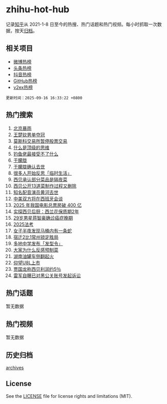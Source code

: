 # zhihu-hot-hub

记录[知乎](https://www.zhihu.com/)从 2021-1-8 日至今的热搜、热门话题和热门视频。每小时抓取一次数据，按天[归档](archives)。

## 相关项目

- [微博热榜](https://github.com/lonnyzhang423/weibo-hot-hub)
- [头条热榜](https://github.com/lonnyzhang423/toutiao-hot-hub)
- [抖音热榜](https://github.com/lonnyzhang423/douyin-hot-hub)
- [GitHub热榜](https://github.com/lonnyzhang423/github-hot-hub)
- [v2ex热榜](https://github.com/lonnyzhang423/v2ex-hot-hub)


`更新时间：2025-09-16 16:33:22 +0800`

## 热门搜索

1. [北京暴雨](https://www.zhihu.com/search?q=%E5%8C%97%E4%BA%AC%E6%9A%B4%E9%9B%A8)
1. [王楚钦男单夺冠](https://www.zhihu.com/search?q=%E7%8E%8B%E6%A5%9A%E9%92%A6%E7%94%B7%E5%8D%95%E5%A4%BA%E5%86%A0)
1. [莫斯科交易所暂停股票交易](https://www.zhihu.com/search?q=%E8%8E%AB%E6%96%AF%E7%A7%91%E4%BA%A4%E6%98%93%E6%89%80%E6%9A%82%E5%81%9C%E8%82%A1%E7%A5%A8%E4%BA%A4%E6%98%93)
1. [什么是顶级的思维](https://www.zhihu.com/search?q=%E4%BB%80%E4%B9%88%E6%98%AF%E9%A1%B6%E7%BA%A7%E7%9A%84%E6%80%9D%E7%BB%B4)
1. [钓鱼佬最接受不了什么](https://www.zhihu.com/search?q=%E9%92%93%E9%B1%BC%E4%BD%AC%E6%9C%80%E6%8E%A5%E5%8F%97%E4%B8%8D%E4%BA%86%E4%BB%80%E4%B9%88)
1. [于朦胧](https://www.zhihu.com/search?q=%E4%BA%8E%E6%9C%A6%E8%83%A7)
1. [于朦胧确认去世](https://www.zhihu.com/search?q=%E4%BA%8E%E6%9C%A6%E8%83%A7%E7%A1%AE%E8%AE%A4%E5%8E%BB%E4%B8%96)
1. [很多人开始反思「临时生活」](https://www.zhihu.com/search?q=%E5%BE%88%E5%A4%9A%E4%BA%BA%E5%BC%80%E5%A7%8B%E5%8F%8D%E6%80%9D%E3%80%8C%E4%B8%B4%E6%97%B6%E7%94%9F%E6%B4%BB%E3%80%8D)
1. [西贝承认部分菜品是隔夜菜](https://www.zhihu.com/search?q=%E8%A5%BF%E8%B4%9D%E6%89%BF%E8%AE%A4%E9%83%A8%E5%88%86%E8%8F%9C%E5%93%81%E6%98%AF%E9%9A%94%E5%A4%9C%E8%8F%9C)
1. [西贝公开13道菜制作过程又删除](https://www.zhihu.com/search?q=%E8%A5%BF%E8%B4%9D%E5%85%AC%E5%BC%8013%E9%81%93%E8%8F%9C%E5%88%B6%E4%BD%9C%E8%BF%87%E7%A8%8B%E5%8F%88%E5%88%A0%E9%99%A4)
1. [知名配音演员黄河去世](https://www.zhihu.com/search?q=%E7%9F%A5%E5%90%8D%E9%85%8D%E9%9F%B3%E6%BC%94%E5%91%98%E9%BB%84%E6%B2%B3%E5%8E%BB%E4%B8%96)
1. [中美双方将在西班牙会谈](https://www.zhihu.com/search?q=%E4%B8%AD%E7%BE%8E%E5%8F%8C%E6%96%B9%E5%B0%86%E5%9C%A8%E8%A5%BF%E7%8F%AD%E7%89%99%E4%BC%9A%E8%B0%88)
1. [2025 年我国电影总票房破 400 亿](https://www.zhihu.com/search?q=2025%20%E5%B9%B4%E6%88%91%E5%9B%BD%E7%94%B5%E5%BD%B1%E6%80%BB%E7%A5%A8%E6%88%BF%E7%A0%B4%20400%20%E4%BA%BF)
1. [实探西贝后厨：西兰花保质期2年](https://www.zhihu.com/search?q=%E5%AE%9E%E6%8E%A2%E8%A5%BF%E8%B4%9D%E5%90%8E%E5%8E%A8%EF%BC%9A%E8%A5%BF%E5%85%B0%E8%8A%B1%E4%BF%9D%E8%B4%A8%E6%9C%9F2%E5%B9%B4)
1. [29岁男星蒋智豪确诊癌症晚期](https://www.zhihu.com/search?q=29%E5%B2%81%E7%94%B7%E6%98%9F%E8%92%8B%E6%99%BA%E8%B1%AA%E7%A1%AE%E8%AF%8A%E7%99%8C%E7%97%87%E6%99%9A%E6%9C%9F)
1. [2025法考](https://www.zhihu.com/search?q=2025%E6%B3%95%E8%80%83)
1. [女子半夜发现马桶内有一条蛇](https://www.zhihu.com/search?q=%E5%A5%B3%E5%AD%90%E5%8D%8A%E5%A4%9C%E5%8F%91%E7%8E%B0%E9%A9%AC%E6%A1%B6%E5%86%85%E6%9C%89%E4%B8%80%E6%9D%A1%E8%9B%87)
1. [宿迁2比1常州锁定胜局](https://www.zhihu.com/search?q=%E5%AE%BF%E8%BF%812%E6%AF%941%E5%B8%B8%E5%B7%9E%E9%94%81%E5%AE%9A%E8%83%9C%E5%B1%80)
1. [多地中学发布「发型令」](https://www.zhihu.com/search?q=%E5%A4%9A%E5%9C%B0%E4%B8%AD%E5%AD%A6%E5%8F%91%E5%B8%83%E3%80%8C%E5%8F%91%E5%9E%8B%E4%BB%A4%E3%80%8D)
1. [大家为什么反感预制菜](https://www.zhihu.com/search?q=%E5%A4%A7%E5%AE%B6%E4%B8%BA%E4%BB%80%E4%B9%88%E5%8F%8D%E6%84%9F%E9%A2%84%E5%88%B6%E8%8F%9C)
1. [湖南油罐车侧翻起火](https://www.zhihu.com/search?q=%E6%B9%96%E5%8D%97%E6%B2%B9%E7%BD%90%E8%BD%A6%E4%BE%A7%E7%BF%BB%E8%B5%B7%E7%81%AB)
1. [仰望U8L上市](https://www.zhihu.com/search?q=%E4%BB%B0%E6%9C%9BU8L%E4%B8%8A%E5%B8%82)
1. [贾国龙称西贝利润约5％](https://www.zhihu.com/search?q=%E8%B4%BE%E5%9B%BD%E9%BE%99%E7%A7%B0%E8%A5%BF%E8%B4%9D%E5%88%A9%E6%B6%A6%E7%BA%A65%EF%BC%85)
1. [雷军自曝已对黑公关账号发起诉讼](https://www.zhihu.com/search?q=%E9%9B%B7%E5%86%9B%E8%87%AA%E6%9B%9D%E5%B7%B2%E5%AF%B9%E9%BB%91%E5%85%AC%E5%85%B3%E8%B4%A6%E5%8F%B7%E5%8F%91%E8%B5%B7%E8%AF%89%E8%AE%BC)

## 热门话题

暂无数据

## 热门视频

暂无数据

## 历史归档

[archives](archives)

## License

See the [LICENSE](LICENSE) file for license rights and limitations (MIT).
